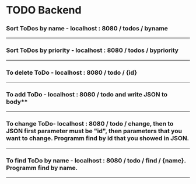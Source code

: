 # TODO Backend

### Sort ToDos by name - localhost : 8080 / todos / byname

---

### Sort ToDos by priority - localhost : 8080 / todos / bypriority

--- 

### To delete ToDo - localhost : 8080 / todo / {id}

---

### To add ToDo - localhost : 8080 / todo and write JSON to body**

---

### To change ToDo- localhost : 8080 / todo / change, then to JSON first parameter must be "id", then parameters that you want to change. Programm find by id that you showed in JSON.

---

### To find ToDo by name - localhost : 8080 / todo / find / {name}. Programm find by name.

---

